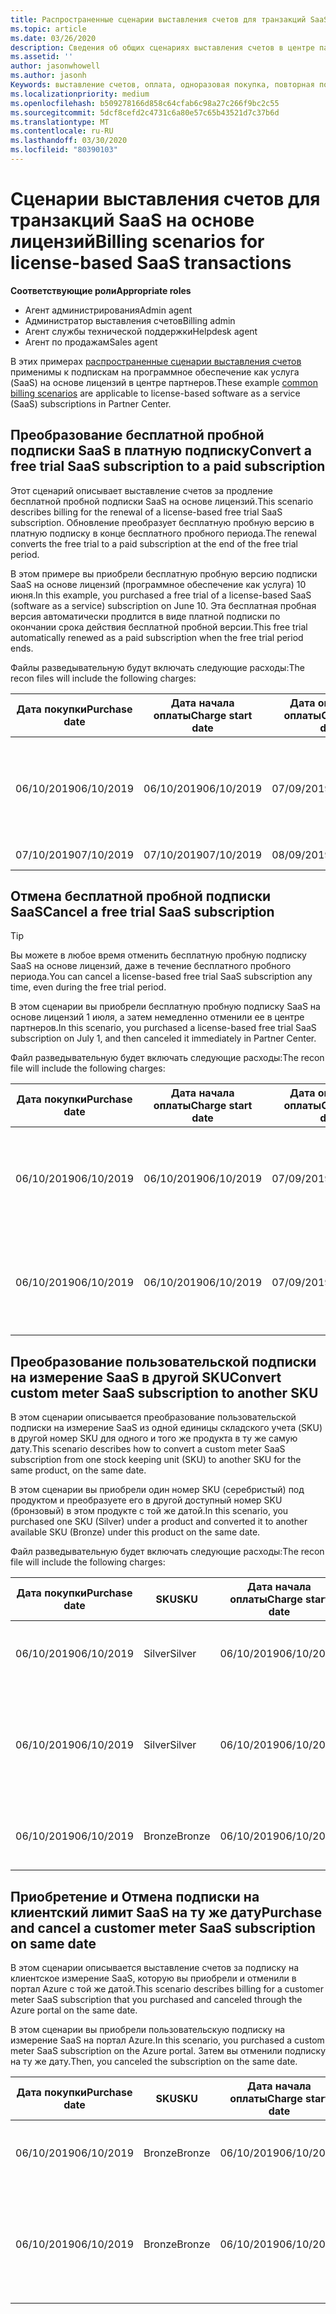```yaml
---
title: Распространенные сценарии выставления счетов для транзакций SaaS на основе лицензий | Центр партнеров
ms.topic: article
ms.date: 03/26/2020
description: Сведения об общих сценариях выставления счетов в центре партнеров по транзакциям SaaS на основе лицензий.
ms.assetid: ''
author: jasonwhowell
ms.author: jasonh
Keywords: выставление счетов, оплата, одноразовая покупка, повторная покупка, подписки, рабочие места
ms.localizationpriority: medium
ms.openlocfilehash: b509278166d858c64cfab6c98a27c266f9bc2c55
ms.sourcegitcommit: 5dcf8cefd2c4731c6a80e57c65b43521d7c37b6d
ms.translationtype: MT
ms.contentlocale: ru-RU
ms.lasthandoff: 03/30/2020
ms.locfileid: "80390103"
---
```

# <a name="billing-scenarios-for-license-based-saas-transactions"></a><span data-ttu-id="95616-104">Сценарии выставления счетов для транзакций SaaS на основе лицензий</span><span class="sxs-lookup"><span data-stu-id="95616-104">Billing scenarios for license-based SaaS transactions</span></span>

<span data-ttu-id="95616-105">**Соответствующие роли**</span><span class="sxs-lookup"><span data-stu-id="95616-105">**Appropriate roles**</span></span>

- <span data-ttu-id="95616-106">Агент администрирования</span><span class="sxs-lookup"><span data-stu-id="95616-106">Admin agent</span></span>
- <span data-ttu-id="95616-107">Администратор выставления счетов</span><span class="sxs-lookup"><span data-stu-id="95616-107">Billing admin</span></span>
- <span data-ttu-id="95616-108">Агент службы технической поддержки</span><span class="sxs-lookup"><span data-stu-id="95616-108">Helpdesk agent</span></span>
- <span data-ttu-id="95616-109">Агент по продажам</span><span class="sxs-lookup"><span data-stu-id="95616-109">Sales agent</span></span>


<span data-ttu-id="95616-110">В этих примерах [распространенные сценарии выставления счетов](common-billing-scenarios.md) применимы к подпискам на программное обеспечение как услуга (SaaS) на основе лицензий в центре партнеров.</span><span class="sxs-lookup"><span data-stu-id="95616-110">These example [common billing scenarios](common-billing-scenarios.md) are applicable to license-based software as a service (SaaS) subscriptions in Partner Center.</span></span>

## <a name="convert-a-free-trial-saas-subscription-to-a-paid-subscription"></a><span data-ttu-id="95616-111">Преобразование бесплатной пробной подписки SaaS в платную подписку</span><span class="sxs-lookup"><span data-stu-id="95616-111">Convert a free trial SaaS subscription to a paid subscription</span></span>

<span data-ttu-id="95616-112">Этот сценарий описывает выставление счетов за продление бесплатной пробной подписки SaaS на основе лицензий.</span><span class="sxs-lookup"><span data-stu-id="95616-112">This scenario describes billing for the renewal of a license-based free trial SaaS subscription.</span></span> <span data-ttu-id="95616-113">Обновление преобразует бесплатную пробную версию в платную подписку в конце бесплатного пробного периода.</span><span class="sxs-lookup"><span data-stu-id="95616-113">The renewal converts the free trial to a paid subscription at the end of the free trial period.</span></span>

<span data-ttu-id="95616-114">В этом примере вы приобрели бесплатную пробную версию подписки SaaS на основе лицензий (программное обеспечение как услуга) 10 июня.</span><span class="sxs-lookup"><span data-stu-id="95616-114">In this example, you purchased a free trial of a license-based SaaS (software as a service) subscription on June 10.</span></span> <span data-ttu-id="95616-115">Эта бесплатная пробная версия автоматически продлится в виде платной подписки по окончании срока действия бесплатной пробной версии.</span><span class="sxs-lookup"><span data-stu-id="95616-115">This free trial automatically renewed as a paid subscription when the free trial period ends.</span></span>

<span data-ttu-id="95616-116">Файлы разведывательную будут включать следующие расходы:</span><span class="sxs-lookup"><span data-stu-id="95616-116">The recon files will include the following charges:</span></span>

| <span data-ttu-id="95616-117">Дата покупки</span><span class="sxs-lookup"><span data-stu-id="95616-117">Purchase date</span></span> | <span data-ttu-id="95616-118">Дата начала оплаты</span><span class="sxs-lookup"><span data-stu-id="95616-118">Charge start date</span></span> | <span data-ttu-id="95616-119">Дата окончания оплаты</span><span class="sxs-lookup"><span data-stu-id="95616-119">Charge end date</span></span> | <span data-ttu-id="95616-120">Цена за единицу</span><span class="sxs-lookup"><span data-stu-id="95616-120">Unit price</span></span> | <span data-ttu-id="95616-121">Количество единиц</span><span class="sxs-lookup"><span data-stu-id="95616-121">Unit quantity</span></span> | <span data-ttu-id="95616-122">Общая сумма</span><span class="sxs-lookup"><span data-stu-id="95616-122">Total amount</span></span> | <span data-ttu-id="95616-123">Тип оплаты</span><span class="sxs-lookup"><span data-stu-id="95616-123">Charge type</span></span> | <span data-ttu-id="95616-124">Описание подписки</span><span class="sxs-lookup"><span data-stu-id="95616-124">Subscription description</span></span> |
| ------------- | ----------------- | --------------- | ---------- | ------------- | ------------ | ----------- | ----------------- |
| <span data-ttu-id="95616-125">06/10/2019</span><span class="sxs-lookup"><span data-stu-id="95616-125">06/10/2019</span></span> | <span data-ttu-id="95616-126">06/10/2019</span><span class="sxs-lookup"><span data-stu-id="95616-126">06/10/2019</span></span> | <span data-ttu-id="95616-127">07/09/2019</span><span class="sxs-lookup"><span data-stu-id="95616-127">07/09/2019</span></span> | <span data-ttu-id="95616-128">$0</span><span class="sxs-lookup"><span data-stu-id="95616-128">$0</span></span> | <span data-ttu-id="95616-129">1</span><span class="sxs-lookup"><span data-stu-id="95616-129">1</span></span> | <span data-ttu-id="95616-130">$0</span><span class="sxs-lookup"><span data-stu-id="95616-130">$0</span></span> | <span data-ttu-id="95616-131">Создать</span><span class="sxs-lookup"><span data-stu-id="95616-131">New</span></span> | <span data-ttu-id="95616-132">Бесплатная пробная версия</span><span class="sxs-lookup"><span data-stu-id="95616-132">Free trial</span></span> |
| <span data-ttu-id="95616-133">07/10/2019</span><span class="sxs-lookup"><span data-stu-id="95616-133">07/10/2019</span></span> | <span data-ttu-id="95616-134">07/10/2019</span><span class="sxs-lookup"><span data-stu-id="95616-134">07/10/2019</span></span> | <span data-ttu-id="95616-135">08/09/2019</span><span class="sxs-lookup"><span data-stu-id="95616-135">08/09/2019</span></span> | <span data-ttu-id="95616-136">2 долл. США</span><span class="sxs-lookup"><span data-stu-id="95616-136">$2</span></span> | <span data-ttu-id="95616-137">1</span><span class="sxs-lookup"><span data-stu-id="95616-137">1</span></span> | <span data-ttu-id="95616-138">2 долл. США</span><span class="sxs-lookup"><span data-stu-id="95616-138">$2</span></span> | <span data-ttu-id="95616-139">"Продлить"</span><span class="sxs-lookup"><span data-stu-id="95616-139">Renew</span></span> | <span data-ttu-id="95616-140">Платная подписка</span><span class="sxs-lookup"><span data-stu-id="95616-140">Paid subscription</span></span> |

## <a name="cancel-a-free-trial-saas-subscription"></a><span data-ttu-id="95616-141">Отмена бесплатной пробной подписки SaaS</span><span class="sxs-lookup"><span data-stu-id="95616-141">Cancel a free trial SaaS subscription</span></span>

> [!TIP]
> <span data-ttu-id="95616-142">Вы можете в любое время отменить бесплатную пробную подписку SaaS на основе лицензий, даже в течение бесплатного пробного периода.</span><span class="sxs-lookup"><span data-stu-id="95616-142">You can cancel a license-based free trial SaaS subscription any time, even during the free trial period.</span></span>

<span data-ttu-id="95616-143">В этом сценарии вы приобрели бесплатную пробную подписку SaaS на основе лицензий 1 июля, а затем немедленно отменили ее в центре партнеров.</span><span class="sxs-lookup"><span data-stu-id="95616-143">In this scenario, you purchased a license-based free trial SaaS subscription on July 1, and then canceled it immediately in Partner Center.</span></span>

<span data-ttu-id="95616-144">Файл разведывательную будет включать следующие расходы:</span><span class="sxs-lookup"><span data-stu-id="95616-144">The recon file will include the following charges:</span></span>

| <span data-ttu-id="95616-145">Дата покупки</span><span class="sxs-lookup"><span data-stu-id="95616-145">Purchase date</span></span> | <span data-ttu-id="95616-146">Дата начала оплаты</span><span class="sxs-lookup"><span data-stu-id="95616-146">Charge start date</span></span> | <span data-ttu-id="95616-147">Дата окончания оплаты</span><span class="sxs-lookup"><span data-stu-id="95616-147">Charge end date</span></span> | <span data-ttu-id="95616-148">Цена за единицу</span><span class="sxs-lookup"><span data-stu-id="95616-148">Unit price</span></span> | <span data-ttu-id="95616-149">Количество единиц</span><span class="sxs-lookup"><span data-stu-id="95616-149">Unit quantity</span></span> | <span data-ttu-id="95616-150">Общая сумма</span><span class="sxs-lookup"><span data-stu-id="95616-150">Total amount</span></span> | <span data-ttu-id="95616-151">Тип оплаты</span><span class="sxs-lookup"><span data-stu-id="95616-151">Charge type</span></span> | <span data-ttu-id="95616-152">Описание подписки</span><span class="sxs-lookup"><span data-stu-id="95616-152">Subscription description</span></span> |
| ------------- | ----------------- | --------------- | ---------- | ------------- | ------------ | ----------- | ----------------- |
| <span data-ttu-id="95616-153">06/10/2019</span><span class="sxs-lookup"><span data-stu-id="95616-153">06/10/2019</span></span> | <span data-ttu-id="95616-154">06/10/2019</span><span class="sxs-lookup"><span data-stu-id="95616-154">06/10/2019</span></span> | <span data-ttu-id="95616-155">07/09/2019</span><span class="sxs-lookup"><span data-stu-id="95616-155">07/09/2019</span></span> | <span data-ttu-id="95616-156">$0</span><span class="sxs-lookup"><span data-stu-id="95616-156">$0</span></span> | <span data-ttu-id="95616-157">11</span><span class="sxs-lookup"><span data-stu-id="95616-157">11</span></span> | <span data-ttu-id="95616-158">$0</span><span class="sxs-lookup"><span data-stu-id="95616-158">$0</span></span> | <span data-ttu-id="95616-159">Создать</span><span class="sxs-lookup"><span data-stu-id="95616-159">New</span></span> | <span data-ttu-id="95616-160">Бесплатная пробная версия</span><span class="sxs-lookup"><span data-stu-id="95616-160">Free trial</span></span> |
| <span data-ttu-id="95616-161">06/10/2019</span><span class="sxs-lookup"><span data-stu-id="95616-161">06/10/2019</span></span> | <span data-ttu-id="95616-162">06/10/2019</span><span class="sxs-lookup"><span data-stu-id="95616-162">06/10/2019</span></span> | <span data-ttu-id="95616-163">07/09/2019</span><span class="sxs-lookup"><span data-stu-id="95616-163">07/09/2019</span></span> | <span data-ttu-id="95616-164">$0</span><span class="sxs-lookup"><span data-stu-id="95616-164">$0</span></span> | <span data-ttu-id="95616-165">11</span><span class="sxs-lookup"><span data-stu-id="95616-165">11</span></span> | <span data-ttu-id="95616-166">$0</span><span class="sxs-lookup"><span data-stu-id="95616-166">$0</span></span> | <span data-ttu-id="95616-167">Отмена</span><span class="sxs-lookup"><span data-stu-id="95616-167">Cancel</span></span> | <span data-ttu-id="95616-168">Бесплатная пробная версия</span><span class="sxs-lookup"><span data-stu-id="95616-168">Free trial</span></span> |

## <a name="convert-custom-meter-saas-subscription-to-another-sku"></a><span data-ttu-id="95616-169">Преобразование пользовательской подписки на измерение SaaS в другой SKU</span><span class="sxs-lookup"><span data-stu-id="95616-169">Convert custom meter SaaS subscription to another SKU</span></span>

<span data-ttu-id="95616-170">В этом сценарии описывается преобразование пользовательской подписки на измерение SaaS из одной единицы складского учета (SKU) в другой номер SKU для одного и того же продукта в ту же самую дату.</span><span class="sxs-lookup"><span data-stu-id="95616-170">This scenario describes how to convert a custom meter SaaS subscription from one stock keeping unit (SKU) to another SKU for the same product, on the same date.</span></span>

<span data-ttu-id="95616-171">В этом сценарии вы приобрели один номер SKU (серебристый) под продуктом и преобразуете его в другой доступный номер SKU (бронзовый) в этом продукте с той же датой.</span><span class="sxs-lookup"><span data-stu-id="95616-171">In this scenario, you purchased one SKU (Silver) under a product and converted it to another available SKU (Bronze) under this product on the same date.</span></span>

<span data-ttu-id="95616-172">Файл разведывательную будет включать следующие расходы:</span><span class="sxs-lookup"><span data-stu-id="95616-172">The recon file will include the following charges:</span></span>

| <span data-ttu-id="95616-173">Дата покупки</span><span class="sxs-lookup"><span data-stu-id="95616-173">Purchase date</span></span> | <span data-ttu-id="95616-174">SKU</span><span class="sxs-lookup"><span data-stu-id="95616-174">SKU</span></span> | <span data-ttu-id="95616-175">Дата начала оплаты</span><span class="sxs-lookup"><span data-stu-id="95616-175">Charge start date</span></span> | <span data-ttu-id="95616-176">Дата окончания оплаты</span><span class="sxs-lookup"><span data-stu-id="95616-176">Charge end date</span></span> | <span data-ttu-id="95616-177">Цена за единицу</span><span class="sxs-lookup"><span data-stu-id="95616-177">Unit price</span></span> | <span data-ttu-id="95616-178">Количество единиц</span><span class="sxs-lookup"><span data-stu-id="95616-178">Unit quantity</span></span> | <span data-ttu-id="95616-179">Общая сумма</span><span class="sxs-lookup"><span data-stu-id="95616-179">Total amount</span></span> | <span data-ttu-id="95616-180">Тип оплаты</span><span class="sxs-lookup"><span data-stu-id="95616-180">Charge type</span></span> | <span data-ttu-id="95616-181">Описание подписки</span><span class="sxs-lookup"><span data-stu-id="95616-181">Subscription description</span></span> |
| ------------- | ----------------- | ----------------- | --------------- | ---------- | ------------- | ------------ | ----------- | ----------------- |
| <span data-ttu-id="95616-182">06/10/2019</span><span class="sxs-lookup"><span data-stu-id="95616-182">06/10/2019</span></span> | <span data-ttu-id="95616-183">Silver</span><span class="sxs-lookup"><span data-stu-id="95616-183">Silver</span></span> | <span data-ttu-id="95616-184">06/10/2019</span><span class="sxs-lookup"><span data-stu-id="95616-184">06/10/2019</span></span> | <span data-ttu-id="95616-185">06/10/2019</span><span class="sxs-lookup"><span data-stu-id="95616-185">06/10/2019</span></span> | <span data-ttu-id="95616-186">20 долл. США</span><span class="sxs-lookup"><span data-stu-id="95616-186">$20</span></span> | <span data-ttu-id="95616-187">1</span><span class="sxs-lookup"><span data-stu-id="95616-187">1</span></span> | <span data-ttu-id="95616-188">20 долл. США</span><span class="sxs-lookup"><span data-stu-id="95616-188">$20</span></span> | <span data-ttu-id="95616-189">Создать</span><span class="sxs-lookup"><span data-stu-id="95616-189">New</span></span> | <span data-ttu-id="95616-190">Подписка на SaaS с настраиваемым измерением</span><span class="sxs-lookup"><span data-stu-id="95616-190">Custom meter SaaS subscription</span></span> |
| <span data-ttu-id="95616-191">06/10/2019</span><span class="sxs-lookup"><span data-stu-id="95616-191">06/10/2019</span></span> | <span data-ttu-id="95616-192">Silver</span><span class="sxs-lookup"><span data-stu-id="95616-192">Silver</span></span> | <span data-ttu-id="95616-193">06/10/2019</span><span class="sxs-lookup"><span data-stu-id="95616-193">06/10/2019</span></span> | <span data-ttu-id="95616-194">06/10/2019</span><span class="sxs-lookup"><span data-stu-id="95616-194">06/10/2019</span></span> | <span data-ttu-id="95616-195">20 долл. США</span><span class="sxs-lookup"><span data-stu-id="95616-195">$20</span></span> | <span data-ttu-id="95616-196">1</span><span class="sxs-lookup"><span data-stu-id="95616-196">1</span></span> | <span data-ttu-id="95616-197">— $20</span><span class="sxs-lookup"><span data-stu-id="95616-197">-$20</span></span> | <span data-ttu-id="95616-198">Преобразование</span><span class="sxs-lookup"><span data-stu-id="95616-198">Convert</span></span> | <span data-ttu-id="95616-199">Пропорциональное использование подписки на SaaS для настраиваемого измерительного датчика</span><span class="sxs-lookup"><span data-stu-id="95616-199">Prorated rebill for custom meter SaaS subscription</span></span> |
| <span data-ttu-id="95616-200">06/10/2019</span><span class="sxs-lookup"><span data-stu-id="95616-200">06/10/2019</span></span> | <span data-ttu-id="95616-201">Bronze</span><span class="sxs-lookup"><span data-stu-id="95616-201">Bronze</span></span> | <span data-ttu-id="95616-202">06/10/2019</span><span class="sxs-lookup"><span data-stu-id="95616-202">06/10/2019</span></span> | <span data-ttu-id="95616-203">06/10/2019</span><span class="sxs-lookup"><span data-stu-id="95616-203">06/10/2019</span></span> | <span data-ttu-id="95616-204">10 долл. США</span><span class="sxs-lookup"><span data-stu-id="95616-204">$10</span></span> | <span data-ttu-id="95616-205">1</span><span class="sxs-lookup"><span data-stu-id="95616-205">1</span></span> | <span data-ttu-id="95616-206">10 долл. США</span><span class="sxs-lookup"><span data-stu-id="95616-206">$10</span></span> | <span data-ttu-id="95616-207">Преобразование</span><span class="sxs-lookup"><span data-stu-id="95616-207">Convert</span></span> | <span data-ttu-id="95616-208">Подписка на SaaS с настраиваемым измерением</span><span class="sxs-lookup"><span data-stu-id="95616-208">Custom meter SaaS subscription</span></span> |

## <a name="purchase-and-cancel-a-customer-meter-saas-subscription-on-same-date"></a><span data-ttu-id="95616-209">Приобретение и Отмена подписки на клиентский лимит SaaS на ту же дату</span><span class="sxs-lookup"><span data-stu-id="95616-209">Purchase and cancel a customer meter SaaS subscription on same date</span></span>

<span data-ttu-id="95616-210">В этом сценарии описывается выставление счетов за подписку на клиентское измерение SaaS, которую вы приобрели и отменили в портал Azure с той же датой.</span><span class="sxs-lookup"><span data-stu-id="95616-210">This scenario describes billing for a customer meter SaaS subscription that you purchased and canceled through the Azure portal on the same date.</span></span>

<span data-ttu-id="95616-211">В этом сценарии вы приобрели пользовательскую подписку на измерение SaaS на портал Azure.</span><span class="sxs-lookup"><span data-stu-id="95616-211">In this scenario, you purchased a custom meter SaaS subscription on the Azure portal.</span></span> <span data-ttu-id="95616-212">Затем вы отменили подписку на ту же дату.</span><span class="sxs-lookup"><span data-stu-id="95616-212">Then, you canceled the subscription on the same date.</span></span>

| <span data-ttu-id="95616-213">Дата покупки</span><span class="sxs-lookup"><span data-stu-id="95616-213">Purchase date</span></span> | <span data-ttu-id="95616-214">SKU</span><span class="sxs-lookup"><span data-stu-id="95616-214">SKU</span></span> | <span data-ttu-id="95616-215">Дата начала оплаты</span><span class="sxs-lookup"><span data-stu-id="95616-215">Charge start date</span></span> | <span data-ttu-id="95616-216">Дата окончания оплаты</span><span class="sxs-lookup"><span data-stu-id="95616-216">Charge end date</span></span> | <span data-ttu-id="95616-217">Цена за единицу</span><span class="sxs-lookup"><span data-stu-id="95616-217">Unit price</span></span> | <span data-ttu-id="95616-218">Количество единиц</span><span class="sxs-lookup"><span data-stu-id="95616-218">Unit quantity</span></span> | <span data-ttu-id="95616-219">Общая сумма</span><span class="sxs-lookup"><span data-stu-id="95616-219">Total amount</span></span> | <span data-ttu-id="95616-220">Тип оплаты</span><span class="sxs-lookup"><span data-stu-id="95616-220">Charge type</span></span> | <span data-ttu-id="95616-221">Описание подписки</span><span class="sxs-lookup"><span data-stu-id="95616-221">Subscription description</span></span> |
| ------------- | ------------- |----------------- | --------------- | ---------- | ------------- | ------------ | ----------- | ----------------- |
| <span data-ttu-id="95616-222">06/10/2019</span><span class="sxs-lookup"><span data-stu-id="95616-222">06/10/2019</span></span> | <span data-ttu-id="95616-223">Bronze</span><span class="sxs-lookup"><span data-stu-id="95616-223">Bronze</span></span> | <span data-ttu-id="95616-224">06/10/2019</span><span class="sxs-lookup"><span data-stu-id="95616-224">06/10/2019</span></span> | <span data-ttu-id="95616-225">06/10/2019</span><span class="sxs-lookup"><span data-stu-id="95616-225">06/10/2019</span></span> | <span data-ttu-id="95616-226">10 долл. США</span><span class="sxs-lookup"><span data-stu-id="95616-226">$10</span></span> | <span data-ttu-id="95616-227">1</span><span class="sxs-lookup"><span data-stu-id="95616-227">1</span></span> | <span data-ttu-id="95616-228">10 долл. США</span><span class="sxs-lookup"><span data-stu-id="95616-228">$10</span></span> | <span data-ttu-id="95616-229">Создать</span><span class="sxs-lookup"><span data-stu-id="95616-229">New</span></span> | <span data-ttu-id="95616-230">Подписка на SaaS с настраиваемым измерением</span><span class="sxs-lookup"><span data-stu-id="95616-230">Custom meter SaaS subscription</span></span> |
| <span data-ttu-id="95616-231">06/10/2019</span><span class="sxs-lookup"><span data-stu-id="95616-231">06/10/2019</span></span> | <span data-ttu-id="95616-232">Bronze</span><span class="sxs-lookup"><span data-stu-id="95616-232">Bronze</span></span> | <span data-ttu-id="95616-233">06/10/2019</span><span class="sxs-lookup"><span data-stu-id="95616-233">06/10/2019</span></span> | <span data-ttu-id="95616-234">06/10/2019</span><span class="sxs-lookup"><span data-stu-id="95616-234">06/10/2019</span></span> | <span data-ttu-id="95616-235">10 долл. США</span><span class="sxs-lookup"><span data-stu-id="95616-235">$10</span></span> | <span data-ttu-id="95616-236">1</span><span class="sxs-lookup"><span data-stu-id="95616-236">1</span></span> | <span data-ttu-id="95616-237">— $10</span><span class="sxs-lookup"><span data-stu-id="95616-237">-$10</span></span> | <span data-ttu-id="95616-238">CancelImmediate</span><span class="sxs-lookup"><span data-stu-id="95616-238">CancelImmediate</span></span> | <span data-ttu-id="95616-239">Подписка на SaaS с настраиваемым измерением</span><span class="sxs-lookup"><span data-stu-id="95616-239">Custom meter SaaS subscription</span></span> |
